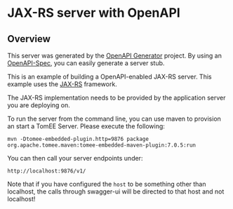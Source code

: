 # JAX-RS server with OpenAPI

## Overview
This server was generated by the [OpenAPI Generator](https://openapi-generator.tech) project. By using an
[OpenAPI-Spec](https://openapis.org), you can easily generate a server stub.

This is an example of building a OpenAPI-enabled JAX-RS server.
This example uses the [JAX-RS](https://jax-rs-spec.java.net/) framework.


The JAX-RS implementation needs to be provided by the application server you are deploying on.

To run the server from the command line, you can use maven to provision an start a TomEE Server.
Please execute the following:

```
mvn -Dtomee-embedded-plugin.http=9876 package org.apache.tomee.maven:tomee-embedded-maven-plugin:7.0.5:run
```

You can then call your server endpoints under:

```
http://localhost:9876/v1/
```

Note that if you have configured the `host` to be something other than localhost, the calls through
swagger-ui will be directed to that host and not localhost!
